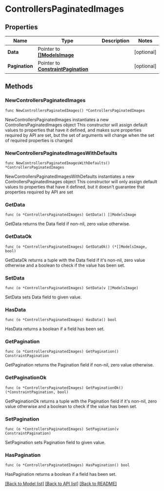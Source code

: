 # ControllersPaginatedImages

## Properties

Name | Type | Description | Notes
------------ | ------------- | ------------- | -------------
**Data** | Pointer to [**[]ModelsImage**](ModelsImage.md) |  | [optional] 
**Pagination** | Pointer to [**ConstraintPagination**](ConstraintPagination.md) |  | [optional] 

## Methods

### NewControllersPaginatedImages

`func NewControllersPaginatedImages() *ControllersPaginatedImages`

NewControllersPaginatedImages instantiates a new ControllersPaginatedImages object
This constructor will assign default values to properties that have it defined,
and makes sure properties required by API are set, but the set of arguments
will change when the set of required properties is changed

### NewControllersPaginatedImagesWithDefaults

`func NewControllersPaginatedImagesWithDefaults() *ControllersPaginatedImages`

NewControllersPaginatedImagesWithDefaults instantiates a new ControllersPaginatedImages object
This constructor will only assign default values to properties that have it defined,
but it doesn't guarantee that properties required by API are set

### GetData

`func (o *ControllersPaginatedImages) GetData() []ModelsImage`

GetData returns the Data field if non-nil, zero value otherwise.

### GetDataOk

`func (o *ControllersPaginatedImages) GetDataOk() (*[]ModelsImage, bool)`

GetDataOk returns a tuple with the Data field if it's non-nil, zero value otherwise
and a boolean to check if the value has been set.

### SetData

`func (o *ControllersPaginatedImages) SetData(v []ModelsImage)`

SetData sets Data field to given value.

### HasData

`func (o *ControllersPaginatedImages) HasData() bool`

HasData returns a boolean if a field has been set.

### GetPagination

`func (o *ControllersPaginatedImages) GetPagination() ConstraintPagination`

GetPagination returns the Pagination field if non-nil, zero value otherwise.

### GetPaginationOk

`func (o *ControllersPaginatedImages) GetPaginationOk() (*ConstraintPagination, bool)`

GetPaginationOk returns a tuple with the Pagination field if it's non-nil, zero value otherwise
and a boolean to check if the value has been set.

### SetPagination

`func (o *ControllersPaginatedImages) SetPagination(v ConstraintPagination)`

SetPagination sets Pagination field to given value.

### HasPagination

`func (o *ControllersPaginatedImages) HasPagination() bool`

HasPagination returns a boolean if a field has been set.


[[Back to Model list]](../README.md#documentation-for-models) [[Back to API list]](../README.md#documentation-for-api-endpoints) [[Back to README]](../README.md)


